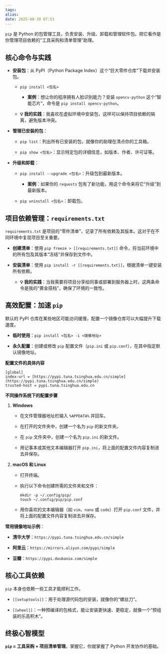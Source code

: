 ```yaml
---
tags: 
alias: 
date: 2025-08-30 07:53
---
```

`pip` 是 Python 的包管理工具，负责安装、升级、卸载和管理软件包。把它看作是你管理项目依赖的“工具采购和清单管理”助理。

## 核心命令与实践

- **安装包**：从 PyPI（Python Package Index）这个“巨大零件仓库”下载并安装包。
    
    - `pip install <包名>`
        
        - **案例**：想让你的程序拥有人脸识别能力？安装 `opencv-python` 这个“智能芯片”，命令是 `pip install opencv-python`。
            
    - **💡 我的实践**：我喜欢在虚拟环境中安装包，这样可以保持项目依赖的隔离，避免版本冲突。
        
- **管理已安装的包**：
    
    - `pip list`：列出所有已安装的包，就像你的助理在清点你的工具箱。
        
    - `pip show <包名>`：显示特定包的详细信息，如版本、作者、许可证等。
        
- **升级和卸载**：
    
    - `pip install --upgrade <包名>`：升级包到最新版本。
        
        - **案例**：如果你的 `requests` 包有了新功能，用这个命令来将它“升级”到最新版本。
            
    - `pip uninstall <包名>`：卸载包。
        

## 项目依赖管理：`requirements.txt`

`requirements.txt` 是项目的“零件清单”，记录了所有依赖及其版本。这对于在不同环境中复现项目至关重要。

- **创建清单**：使用 `pip freeze > [[requirements.txt]]` 命令，将当前环境中的所有包及其版本“冻结”并保存到文件中。
    
- **安装清单**：使用 `pip install -r [[requirements.txt]]`，根据清单一键安装所有依赖。
    
    - **💡 我的实践**：当我需要将项目分享给同事或部署到服务器上时，这两条命令是我的“黄金搭档”，确保了环境的一致性。
        

## 高效配置：加速 `pip`

默认的 PyPI 仓库在某些地区可能访问缓慢，配置一个镜像仓库可以大幅提升下载速度。

- **临时使用**：`pip install <包名> -i <镜像地址>`
    
- **永久配置**：创建或修改 `pip` 配置文件（`pip.ini` 或 `pip.conf`），在其中指定默认镜像地址。
    

**配置文件的具体内容**

```
[global]
index-url = [https://pypi.tuna.tsinghua.edu.cn/simple](https://pypi.tuna.tsinghua.edu.cn/simple)
trusted-host = pypi.tuna.tsinghua.edu.cn
```

**不同操作系统下的配置步骤**

1. **Windows**
    
    - 在文件管理器地址栏输入 `%APPDATA%` 并回车。
        
    - 在打开的文件夹中，创建一个名为 `pip` 的新文件夹。
        
    - 在 `pip` 文件夹中，创建一个名为 `pip.ini` 的新文件。
        
    - 用记事本或其他文本编辑器打开 `pip.ini`，将上面的配置文件内容复制进去并保存。
        
2. **macOS 和 Linux**
    
    - 打开终端。
        
    - 执行以下命令创建所需的文件夹和文件：
        
        ```
        mkdir -p ~/.config/pip/
        touch ~/.config/pip/pip.conf
        ```
        
    - 用你喜欢的文本编辑器（如 `vim`、`nano` 或 `code`）打开 `pip.conf` 文件，并将上面的配置文件内容复制进去并保存。
        

**常用镜像地址示例**：

- **清华大学**：`https://pypi.tuna.tsinghua.edu.cn/simple`
    
- **阿里云**：`https://mirrors.aliyun.com/pypi/simple`
    
- **豆瓣**：`https://pypi.doubanio.com/simple`
    

## 核心工具依赖

`pip` 本身也依赖一些工具才能顺利工作。

- `[[setuptools]]`：用于处理源代码包的安装，就像你的“螺丝刀”。
    
- `[[wheel]]`：一种预编译的包格式，能让安装更快速、更稳定，就像一个“预组装的乐高积木”。
    

## 终极心智模型

**`pip` = 工具采购 + 项目清单管理**。掌握它，你就掌握了 Python 开发协作的基础。